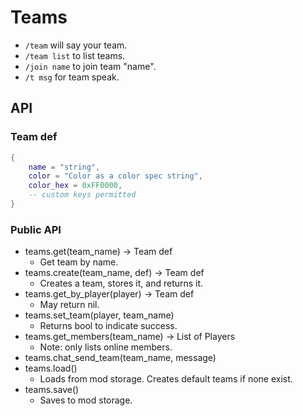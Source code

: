 # Teams

* `/team` will say your team.
* `/team list` to list teams.
* `/join name` to join team "name".
* `/t msg` for team speak.

## API

### Team def

```lua
{
	name = "string",
	color = "Color as a color spec string",
    color_hex = 0xFF0000,
    -- custom keys permitted
}
```

### Public API

* teams.get(team_name) -> Team def
  * Get team by name.
* teams.create(team_name, def) -> Team def
  * Creates a team, stores it, and returns it.
* teams.get_by_player(player) -> Team def
  * May return nil.
* teams.set_team(player, team_name)
  * Returns bool to indicate success.
* teams.get_members(team_name) -> List of Players
  * Note: only lists online members.
* teams.chat_send_team(team_name, message)
* teams.load()
  * Loads from mod storage. Creates default teams if none exist.
* teams.save()
  * Saves to mod storage.
